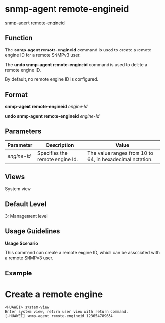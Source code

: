 snmp-agent remote-engineid
==========================

snmp-agent remote-engineid

Function
--------



The **snmp-agent remote-engineid** command is used to create a remote engine ID for a remote SNMPv3 user.

The **undo snmp-agent remote-engineid** command is used to delete a remote engine ID.



By default, no remote engine ID is configured.


Format
------

**snmp-agent remote-engineid** *engine-Id*

**undo snmp-agent remote-engineid** *engine-Id*


Parameters
----------

| Parameter | Description | Value |
| --- | --- | --- |
| *engine-Id* | Specifies the remote engine Id. | The value ranges from 10 to 64, in hexadecimal notation. |



Views
-----

System view


Default Level
-------------

3: Management level


Usage Guidelines
----------------

**Usage Scenario**

This command can create a remote engine ID, which can be associated with a remote SNMPv3 user.


Example
-------

# Create a remote engine
```
<HUAWEI> system-view
Enter system view, return user view with return command.
[~HUAWEI] snmp-agent remote-engineid 123654789654

```
